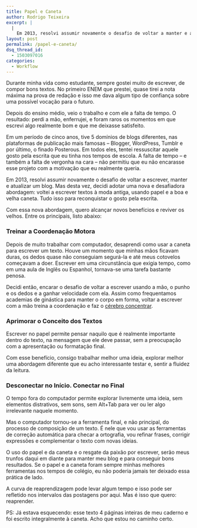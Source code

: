```yaml
---
title: Papel e Caneta
author: Rodrigo Teixeira
excerpt: |
  |
    Em 2013, resolvi assumir novamente o desafio de voltar a manter e atualizar um blog, usando duas ferramentas nobres: o papel e caneta. Tudo para reconquistar o gosto pela escrita.
layout: post
permalink: /papel-e-caneta/
dsq_thread_id:
  - 1503097016
categories:
  - Workflow
---
```

Durante minha vida como estudante, sempre gostei muito de escrever, de compor bons textos. No primeiro ENEM que prestei, quase tirei a nota máxima na prova de redação e isso me dava algum tipo de confiança sobre uma possível vocação para o futuro. 

Depois do ensino médio, veio o trabalho e com ele a falta de tempo. O resultado: perdi a mão, enferrujei, e foram raros os momentos em que escrevi algo realmente bom e que me deixasse satisfeito.

Em um período de cinco anos, tive 5 domínios de blogs diferentes, nas plataformas de publicação mais famosas &#8211; Blogger, WordPress, Tumblr e por último, o finado Posterous. Em todos eles, tentei ressuscitar aquele gosto pela escrita que eu tinha nos tempos de escola. A falta de tempo &#8211; e também a falta de vergonha na cara &#8211; não permitiu que eu não encarasse esse projeto com a motivação que eu realmente queria.

Em 2013, resolvi assumir novamente o desafio de voltar a escrever, manter e atualizar um blog. Mas desta vez, decidi adotar uma nova e desafiadora abordagem: voltei a escrever textos à moda antiga, usando papel e a boa e velha caneta. Tudo isso para reconquistar o gosto pela escrita.

Com essa nova abordagem, quero alcançar novos benefícios e reviver os velhos. Entre os principais, listo abaixo:

### Treinar a Coordenação Motora

Depois de muito trabalhar com computador, desaprendi como usar a caneta para escrever um texto. Houve um momento que minhas mãos ficavam duras, os dedos quase não conseguiam segurá-la e até meus cotovelos começavam a doer. Escrever em uma circunstância que exigia tempo, como em uma aula de Inglês ou Espanhol, tornava-se uma tarefa bastante penosa.

Decidi então, encarar o desafio de voltar a escrever usando a mão, o punho e os dedos e a ganhar velocidade com ela. Assim como frequentamos academias de ginástica para manter o corpo em forma, voltar a escrever com a mão treina a coordenação e faz o <a title="Escrever com a Mão é Melhor do que Digitar" href="http://super.abril.com.br/ciencia/escrever-mao-melhor-digitar-622509.shtml" target="_blank">cérebro concentrar</a>.

### Aprimorar o Conceito dos Textos

Escrever no papel permite pensar naquilo que é realmente importante dentro do texto, na mensagem que ele deve passar, sem a preocupação com a apresentação ou formatação final.

Com esse benefício, consigo trabalhar melhor uma ideia, explorar melhor uma abordagem diferente que eu acho interessante testar e, sentir a fluidez da leitura.

### Desconectar no Início. Conectar no Final

O tempo fora do computador permite explorar livremente uma ideia, sem elementos distrativos, sem sons, sem Alt+Tab para ver ou ler algo irrelevante naquele momento.

Mas o computador tornou-se a ferramenta final, e não principal, do processo de composição de um texto. É nele que vou usar as ferramentas de correção automática para checar a ortografia, vou refinar frases, corrigir expressões e complementar o texto com novas ideias.

O uso do papel e da caneta e o resgate da paixão por escrever, serão meus trunfos daqui em diante para manter meu blog e para conseguir bons resultados. Se o papel e a caneta foram sempre minhas melhores ferramentas nos tempos de colégio, eu não poderia jamais ter deixado essa prática de lado.

A curva de reaprendizagem pode levar algum tempo e isso pode ser refletido nos intervalos das postagens por aqui. Mas é isso que quero: reaprender.

PS: Já estava esquecendo: esse texto 4 páginas inteiras de meu caderno e foi escrito integralmente à caneta. Acho que estou no caminho certo.